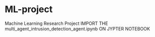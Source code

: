 # ML-project
Machine Learning Research Project
IMPORT THE multi_agent_intrusion_detection_agent.ipynb ON JYPTER NOTEBOOK
